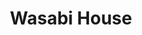 ---
layout: place
title: "Wasabi House"
permalink: /new-jersey/east-brunswick/wasabi-house.html
stateAbbr: NJ
stateName: New Jersey
cityName: East Brunswick
seo:
  name: "Wasabi House"
  type: Restaurant
  links: http://wasabihouse9988.com/
description: "Wasabi House serves delicious sushi in East Brunswick, New Jersey. Try fresh Japanese dishes for a great dining experience. "
place_id: ChIJ2-58b2vPw4kRvJ8qsEupUmw
photos:
  - name: >-
      places/ChIJ2-58b2vPw4kRvJ8qsEupUmw/photos/AeeoHcJ_SiG9aEs3tRdg7KJMAN4Ve7z9C-N5f-WicT9PNwSfAU0c_5m3ftj0qUYuakd5d6MlVhMKDVN4yUWjrM89Z0UGJbTz-THqYddCXO67aFkUePhEbaxALAVMwqJYPIpZaXaVpiJM1F8uvf2-2-uwrmhOCnj46IcV9DiqMRvg27HKa5a2aJ_NSpuSlqpAyj-IP_JT7OvququRpwCA1SUa6HFrymek5UXy_uQApIXgZ7AA8SzePVhdM1oovrQAbvi1GZiwdhXakljZT_DPB_zQhGlnvYlfCf3qOueI-K4lUVz2Bg
    widthPx: 4000
    heightPx: 3000
    authorAttributions:
      - displayName: Wasabi House
        uri: https://maps.google.com/maps/contrib/106167592894276464695
        photoUri: >-
          https://lh3.googleusercontent.com/a/ACg8ocKm0-d4ipHBrN8fJINqVNrVlutBhkHt7oU2jtIZi2g1oiXT6w=s100-p-k-no-mo
    flagContentUri: >-
      https://www.google.com/local/imagery/report/?cb_client=maps_api_places.places_api&image_key=!1e10!2sAF1QipOUmnKWmf_Navb4WKipbq9RqxXT6iEZFlWfbYzK&hl=en-US
    googleMapsUri: >-
      https://www.google.com/maps/place//data=!3m4!1e2!3m2!1sAF1QipOUmnKWmf_Navb4WKipbq9RqxXT6iEZFlWfbYzK!2e10!4m2!3m1!1s0x89c3cf6b6f7ceedb:0x6c52a94bb02a9fbc
  - name: >-
      places/ChIJ2-58b2vPw4kRvJ8qsEupUmw/photos/AeeoHcLoPvi8mh9j7MtJmMFhX1fYAuasuAPz4X098mfAongFh_owoEN67XNcBB92koKlu-z7x_v2a4U-S6cSA7qt_9IawIYcPL67IUbpVGRiajYA5p_gNdKXx5x4nxOW_SKpZmoho17RytPg82rN8DExvrmoE7N-u-h3c2K0vvRIuxSWzhsJFbgrMxehDDhAPqQ6JTVjhiCJugRzBKPorTOn94NBvRLtCqLS1T5sVAO9RE0Mdei9m-_dsJWz3PGtR_MM3gSxZp7gTtDeG1NPIQMK97gbjVkz4toabevVf9cNyaHrhw
    widthPx: 3000
    heightPx: 2251
    authorAttributions:
      - displayName: Wasabi House
        uri: https://maps.google.com/maps/contrib/106167592894276464695
        photoUri: >-
          https://lh3.googleusercontent.com/a/ACg8ocKm0-d4ipHBrN8fJINqVNrVlutBhkHt7oU2jtIZi2g1oiXT6w=s100-p-k-no-mo
    flagContentUri: >-
      https://www.google.com/local/imagery/report/?cb_client=maps_api_places.places_api&image_key=!1e10!2sAF1QipM11h-1Moqr-BmvpljfQFm2DqMPR1fXvsJnEwFe&hl=en-US
    googleMapsUri: >-
      https://www.google.com/maps/place//data=!3m4!1e2!3m2!1sAF1QipM11h-1Moqr-BmvpljfQFm2DqMPR1fXvsJnEwFe!2e10!4m2!3m1!1s0x89c3cf6b6f7ceedb:0x6c52a94bb02a9fbc
  - name: >-
      places/ChIJ2-58b2vPw4kRvJ8qsEupUmw/photos/AeeoHcLx5z-pK3f7WW2OqAofP5tKGkramYqcjk5lmbBTNLrW7913QbszjhI5sL08KkPRacjm9PkKC_Fairv9HDEbdFo0X7FyCpwwnzqrjyzliCc1iSmCb5r_36VCZLEvQ7vJ45cE_1IbkVyhyqjp8slHOmMHpsQg3IpQU6AYECJ-uVIIPY2haNPJJuAXRMxpxqTXQrLKmPkjfxKNS2fQ9taWbvS8Sqd3oQj52QHWJ9nqAt5IyzYIhSaPUtYt5ra9iJ-fnKcBdPjm7rlKUiOfYlxPaaNfoTjNMgZoQ-JwRRpFOyR5AQ
    widthPx: 3000
    heightPx: 4000
    authorAttributions:
      - displayName: Wasabi House
        uri: https://maps.google.com/maps/contrib/106167592894276464695
        photoUri: >-
          https://lh3.googleusercontent.com/a/ACg8ocKm0-d4ipHBrN8fJINqVNrVlutBhkHt7oU2jtIZi2g1oiXT6w=s100-p-k-no-mo
    flagContentUri: >-
      https://www.google.com/local/imagery/report/?cb_client=maps_api_places.places_api&image_key=!1e10!2sAF1QipOGpXGYbHgI0g01qXn0r4Pk6cL2lPGkW2eJgqgR&hl=en-US
    googleMapsUri: >-
      https://www.google.com/maps/place//data=!3m4!1e2!3m2!1sAF1QipOGpXGYbHgI0g01qXn0r4Pk6cL2lPGkW2eJgqgR!2e10!4m2!3m1!1s0x89c3cf6b6f7ceedb:0x6c52a94bb02a9fbc
  - name: >-
      places/ChIJ2-58b2vPw4kRvJ8qsEupUmw/photos/AeeoHcKO9_9-K7gByoZNTjCpLi5jrMRXoLVPA13gdX5SYJeZ5MPT-tQJRx_M_yip5YCXplIWh4J5jl0OYdwgw2wr-8pxHrLIYyInRF4skqATbygesGV8L-sIFJxHAt8gYDodv16gzRh8pCdzdlsnrrW0Zz0T_h2VJXPdOEpW9uwzQLl2pAxc0Sf1QahVkGumtypUFYwpbZXK8pGIxeTnZrCIjbnEOPDgB0bSanwoc64kA84N8ZqkZVCsRvL4bQhZfVw6VNu5UEaZltUKXNl00HQXltZdb0GcUcC8F8o8w75q6kfZvw
    widthPx: 2992
    heightPx: 2992
    authorAttributions:
      - displayName: Wasabi House
        uri: https://maps.google.com/maps/contrib/106167592894276464695
        photoUri: >-
          https://lh3.googleusercontent.com/a/ACg8ocKm0-d4ipHBrN8fJINqVNrVlutBhkHt7oU2jtIZi2g1oiXT6w=s100-p-k-no-mo
    flagContentUri: >-
      https://www.google.com/local/imagery/report/?cb_client=maps_api_places.places_api&image_key=!1e10!2sAF1QipNIcCO7wtkj_EbArQPa909GxJ--kRVbDp47nwFO&hl=en-US
    googleMapsUri: >-
      https://www.google.com/maps/place//data=!3m4!1e2!3m2!1sAF1QipNIcCO7wtkj_EbArQPa909GxJ--kRVbDp47nwFO!2e10!4m2!3m1!1s0x89c3cf6b6f7ceedb:0x6c52a94bb02a9fbc
  - name: >-
      places/ChIJ2-58b2vPw4kRvJ8qsEupUmw/photos/AeeoHcJ5e495YUTEuHKW924PJrjBPEPqyEq3ouRnliudvFmKPrcxgUN03i_05XshAJOB1dlYP6i957QzFRhlXKu9oiMSbeWMPLi_15OgfypcGQi_v9-y2JHnkPczFzUHz60DaQ-w1e4eXmPCfRR-gCmM4nhKkkVuI19ldQK3Hzs6w0SA3KKu_HzgkQ96QaSRe4RSfcnlmlVxLGynl6fUrECjNDcBbaIOIFcHXQWj8tOznpd1pubkbug0Y4P_9omieoxckgyOXkPoUx3f8XJAp7yWupM4q8yAX7cO7Zp7rhrn_LKwwDYezB0tgqll4DcaysVvo3lrvoQZ1d8cmYUMKmBRw5c4wNu26-dX0RkKPtPwIUni1SAgmwbFzSn8Qb-hILEQ1HEnei6vlB4b0nbYZTfxPUCeUq4NPSv60ipTR8_r0LLMOw
    widthPx: 4800
    heightPx: 3600
    authorAttributions:
      - displayName: Kelly Bu
        uri: https://maps.google.com/maps/contrib/100567448416475648515
        photoUri: >-
          https://lh3.googleusercontent.com/a-/ALV-UjVErSp1bsGpuieALz_HAc9oAnkaJKS1EgHDwBNin2zIcaOQ7J-z1w=s100-p-k-no-mo
    flagContentUri: >-
      https://www.google.com/local/imagery/report/?cb_client=maps_api_places.places_api&image_key=!1e10!2sCIHM0ogKEICAgIDvt_H5Rw&hl=en-US
    googleMapsUri: >-
      https://www.google.com/maps/place//data=!3m4!1e2!3m2!1sCIHM0ogKEICAgIDvt_H5Rw!2e10!4m2!3m1!1s0x89c3cf6b6f7ceedb:0x6c52a94bb02a9fbc
  - name: >-
      places/ChIJ2-58b2vPw4kRvJ8qsEupUmw/photos/AeeoHcKiwjgugVa26RtAtP3JdpvW19IPQW8mJr6TfQFRJ5Sl4Z_gYA4xJCxlUu2jv06GQRmNee6ojU-6j2_XXT3gIWseyCqfec04nE4PBFH0cVAiONc2ctvBJcCJxpAab1ht4DPQpfSDGZzH9w4uy-ReEyEutEjfavMVS5CoxMXB5qtW_JeekllGcFtHoowEw6yacB2eOQ2vK8b6MIqoyxlTY49v3bAvyWQ-bpVyKucZwC7FIFIXxhWfiRpZUW_nH_aCvBpX0RbJS0mNN2jwpgPvm2Gg9qFEUhSLGFS6qmm9GK4_xg
    widthPx: 2992
    heightPx: 2992
    authorAttributions:
      - displayName: Wasabi House
        uri: https://maps.google.com/maps/contrib/106167592894276464695
        photoUri: >-
          https://lh3.googleusercontent.com/a/ACg8ocKm0-d4ipHBrN8fJINqVNrVlutBhkHt7oU2jtIZi2g1oiXT6w=s100-p-k-no-mo
    flagContentUri: >-
      https://www.google.com/local/imagery/report/?cb_client=maps_api_places.places_api&image_key=!1e10!2sAF1QipPwCPBOcxM6OZVhCGU-sXVYeOplOrSwOru811v8&hl=en-US
    googleMapsUri: >-
      https://www.google.com/maps/place//data=!3m4!1e2!3m2!1sAF1QipPwCPBOcxM6OZVhCGU-sXVYeOplOrSwOru811v8!2e10!4m2!3m1!1s0x89c3cf6b6f7ceedb:0x6c52a94bb02a9fbc
  - name: >-
      places/ChIJ2-58b2vPw4kRvJ8qsEupUmw/photos/AeeoHcJFNaeT_3sSjgonW61ybrA6xk_zcxoTbvqyEa59NWLpo5arn9gJocwXY20Wn6dE81EzbxfJqyW_eTdJzwVWawU2jNWgXk4Z0Ds6GYuda9f9iYiKBgd0UcNDpQlbgaOEiKyU2fhcqHifhQbSNBIYVoaDIW1DwxLOwgsojJuVzBRWXN3-dkvb5aMNQH_lLa1DA3YjLsLbHM6oMnYuODoNDxfdlqllUMAAzuOZHlUzNAH8ELPPSmaklXwna8MawjVWS2TeHnWHV_1s5pv2akxpAEN7AIFFpt1ZaU8umazCJeJWfg
    widthPx: 3000
    heightPx: 2251
    authorAttributions:
      - displayName: Wasabi House
        uri: https://maps.google.com/maps/contrib/106167592894276464695
        photoUri: >-
          https://lh3.googleusercontent.com/a/ACg8ocKm0-d4ipHBrN8fJINqVNrVlutBhkHt7oU2jtIZi2g1oiXT6w=s100-p-k-no-mo
    flagContentUri: >-
      https://www.google.com/local/imagery/report/?cb_client=maps_api_places.places_api&image_key=!1e10!2sAF1QipNImlGVEZ3qyW5YPpv4cCM42EhNvLDit-Mi50HK&hl=en-US
    googleMapsUri: >-
      https://www.google.com/maps/place//data=!3m4!1e2!3m2!1sAF1QipNImlGVEZ3qyW5YPpv4cCM42EhNvLDit-Mi50HK!2e10!4m2!3m1!1s0x89c3cf6b6f7ceedb:0x6c52a94bb02a9fbc
  - name: >-
      places/ChIJ2-58b2vPw4kRvJ8qsEupUmw/photos/AeeoHcLI8q7Uv7MI5yMoN_wT3R8Wrf1x3lAv-l5Qr7rcMLO2Vrq8pG83jh9MIGB44dkFtWUzBl7iKdBmNwFdRhXoSoVXrbV9DcEFcKXzjl9F3KZT47xcoY2ne1xeeVXDCO23RXsqH6OaR0CDj7U83VQpSuUg5RkUvstbZCGy0C1-1TiJ_64a11tiW9rKdM20lajaIzDsBTCVz6Lz7wo27MSoEZLer9PFb3Zsz2NPUhohQW71QzImwiyZYkATFJ0FDtZvGTQHAFyVcH9ltyZ2moNTmDboDjPyPiSvfbiEAqJJxdELiA
    widthPx: 4000
    heightPx: 3000
    authorAttributions:
      - displayName: Wasabi House
        uri: https://maps.google.com/maps/contrib/106167592894276464695
        photoUri: >-
          https://lh3.googleusercontent.com/a/ACg8ocKm0-d4ipHBrN8fJINqVNrVlutBhkHt7oU2jtIZi2g1oiXT6w=s100-p-k-no-mo
    flagContentUri: >-
      https://www.google.com/local/imagery/report/?cb_client=maps_api_places.places_api&image_key=!1e10!2sAF1QipPHg36JHX7u-2JWoI_fsl3-xvVV7_gvuP1fKPjq&hl=en-US
    googleMapsUri: >-
      https://www.google.com/maps/place//data=!3m4!1e2!3m2!1sAF1QipPHg36JHX7u-2JWoI_fsl3-xvVV7_gvuP1fKPjq!2e10!4m2!3m1!1s0x89c3cf6b6f7ceedb:0x6c52a94bb02a9fbc
  - name: >-
      places/ChIJ2-58b2vPw4kRvJ8qsEupUmw/photos/AeeoHcINTAljkSdddI7zZu_CwhPTEY99zSxxsqiHG-QWWhKlumrg6YVbHQWBQEwUvoyhwKNgYPoa1GIh5yFm9nKslw5BzEv5eucVu0rCdoKDBh_82Iq37ClMpC2IE1lulu-GwbbP7__Y-_N6UzN_FKznGa4EmIOt9HR9AofEmwgp5Fqx1BATLTxlo3WT8Y-71vbYe1RlTcxUcwcTuCNHl0Oc6uljnbABVji2pGbUERJ0so6dDxgSjPn6BQOyEzQQHBcLHr7epZCqVLax3CmNe7S6Gso28g4b3vofWq4Dfs9OWYW1sg
    widthPx: 3000
    heightPx: 2251
    authorAttributions:
      - displayName: Wasabi House
        uri: https://maps.google.com/maps/contrib/106167592894276464695
        photoUri: >-
          https://lh3.googleusercontent.com/a/ACg8ocKm0-d4ipHBrN8fJINqVNrVlutBhkHt7oU2jtIZi2g1oiXT6w=s100-p-k-no-mo
    flagContentUri: >-
      https://www.google.com/local/imagery/report/?cb_client=maps_api_places.places_api&image_key=!1e10!2sAF1QipN8ITGa0ivaqvOl7MftH8wEyqasQ6e3QkFIVu4E&hl=en-US
    googleMapsUri: >-
      https://www.google.com/maps/place//data=!3m4!1e2!3m2!1sAF1QipN8ITGa0ivaqvOl7MftH8wEyqasQ6e3QkFIVu4E!2e10!4m2!3m1!1s0x89c3cf6b6f7ceedb:0x6c52a94bb02a9fbc
  - name: >-
      places/ChIJ2-58b2vPw4kRvJ8qsEupUmw/photos/AeeoHcJ_JItgKGbw2PiHzjRkXT1KH14m725zSwaciJ7RY0OY-ipgu_mBnky2HkwJN7OQB6H_xZztUdwdBRHXxeigEnjpt8P4w2Ld29QMTDxzN7wiJIs2f2Ia8nrNVmGCplhnhrkVaKm1yB2GofV8cWzdQwL-LgiV8tGIflieziCAdDB2Zf4WHNPzDJwCNPREknCVaB0AFMU8Qx5Hv5KMrney0ZtwjdL9HXyBWhzkpQXRLloWxDrrjIJppUIAZiRZql0JjnO8zewXYlfHuQxKUirecbeN5xcOg8QcmHnNqhSAU7s9oQ
    widthPx: 3000
    heightPx: 4000
    authorAttributions:
      - displayName: Wasabi House
        uri: https://maps.google.com/maps/contrib/106167592894276464695
        photoUri: >-
          https://lh3.googleusercontent.com/a/ACg8ocKm0-d4ipHBrN8fJINqVNrVlutBhkHt7oU2jtIZi2g1oiXT6w=s100-p-k-no-mo
    flagContentUri: >-
      https://www.google.com/local/imagery/report/?cb_client=maps_api_places.places_api&image_key=!1e10!2sAF1QipOAXZPTe9qDBHiXvGU07N5E3FAocYikbXbLuTWk&hl=en-US
    googleMapsUri: >-
      https://www.google.com/maps/place//data=!3m4!1e2!3m2!1sAF1QipOAXZPTe9qDBHiXvGU07N5E3FAocYikbXbLuTWk!2e10!4m2!3m1!1s0x89c3cf6b6f7ceedb:0x6c52a94bb02a9fbc
address: 77 Tices Ln STE C, East Brunswick, NJ 08816, USA
street: 77 Tices Ln STE C
city: East Brunswick
state: NJ
zip: '08816'
country: USA
neighborhood: null
latitude: '40.456509'
longitude: '-74.402317'
accessibility_options:
  wheelchairAccessibleParking: true
  wheelchairAccessibleEntrance: true
  wheelchairAccessibleRestroom: true
  wheelchairAccessibleSeating: true
business_status: OPERATIONAL
name: Wasabi House
google_maps_links:
  directionsUri: >-
    https://www.google.com/maps/dir//''/data=!4m7!4m6!1m1!4e2!1m2!1m1!1s0x89c3cf6b6f7ceedb:0x6c52a94bb02a9fbc!3e0
  placeUri: https://maps.google.com/?cid=7805487246729715644
  writeAReviewUri: >-
    https://www.google.com/maps/place//data=!4m3!3m2!1s0x89c3cf6b6f7ceedb:0x6c52a94bb02a9fbc!12e1
  reviewsUri: >-
    https://www.google.com/maps/place//data=!4m4!3m3!1s0x89c3cf6b6f7ceedb:0x6c52a94bb02a9fbc!9m1!1b1
  photosUri: >-
    https://www.google.com/maps/place//data=!4m3!3m2!1s0x89c3cf6b6f7ceedb:0x6c52a94bb02a9fbc!10e5
primary_type: Restaurant
opening_hours:
  regular: null
  current: null
secondary_opening_hours:
  regular:
    weekdayDescriptions: null
    type: null
  current:
    weekdayDescriptions: null
    type: null
phone: (732) 254-9988
price_level: PRICE_LEVEL_MODERATE
price_range: $20 &ndash; $30
rating: '4.5'
rating_count: 114
website: http://wasabihouse9988.com/
reviews: null
parking_options: null
payment_options: null
allow_dogs: null
curbside_pickup: null
delivery: null
dine_in: null
good_for_children: null
good_for_groups: null
good_for_sports: null
live_music: null
menu_for_children: null
outdoor_seating: null
reservable: null
restroom: null
serves_beer: null
serves_breakfast: null
serves_brunch: null
serves_cocktails: null
serves_coffee: null
serves_dinner: null
serves_dessert: null
serves_lunch: null
serves_vegetarian_food: null
serves_wine: null
takeout: null
summary: null

---